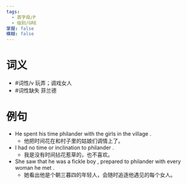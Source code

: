 ```yaml
---
tags:
  - 首字母/P
  - 级别/GRE
掌握: false
模糊: false
---
```

# 词义
- #词性/v  玩弄；调戏女人
- #词性缺失 菲兰德
# 例句
- He spent his time philander with the girls in the village .
	- 他把时间花在和村子里的姑娘们调情上了。
- I had no time or inclination to philander .
	- 我是没有时间拈花惹草的，也不喜欢。
- She saw that he was a fickle boy , prepared to philander with every woman he met .
	- 她看出他是个朝三暮四的年轻人，会随时追逐他遇见的每个女人。
